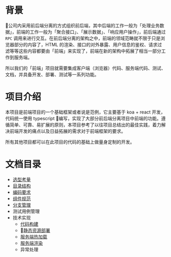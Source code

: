 # 背景
公司内采用前后端分离的方式组织前后端，其中后端的工作一般为「处理业务数据」，前端的工作一般为「聚合接口」、「展示数据」、「响应用户操作」，前后端通过 `RPC` 调用来进行交互。在前后端分离的架构之中，前端的领域范畴就不限于只是浏览器部分的内容了，HTML 的渲染、接口的对外暴露、用户信息的鉴权、请求过滤等等这些内容都要由「前端」来实现了，前端在新的架构中拓展了相当一部分工作到服务端。

所以我们的「前端」项目就需要集成客户端（浏览器）代码、服务端代码、测试、文档，并具备开发、部署、测试等一系列功能。

# 项目介绍
本项目是前端项目的一个基础框架或者说是范例，它主要基于 koa + react 开发，代码统一使用 typescript 编写，实现了大部分前后端分离项目中前端的功能。遵循简单、可靠、易扩展的原则，本项目参考了以往项目总结出的最佳实践，着力解决前端开发的痛点以及日益拓展的需求对于前端框架的要求。

所有其他项目都可以在此项目的代码的基础上做量身定制的开发。

# 文档目录
- [选型考量](./guides/选型考量.md)
- [目录结构](./guides/目录结构.md)
- [编码要求](./guides/编码要求.md)
- [组件规范](./guides/组件规范.md)
- [分支管理](./guides/分支管理.md)
- 测试用例管理
- 技术实现
	- [代码构建](./guides/代码构建.md)
	- [静态资源部署](./guides/静态资源部署.md)
	- [服务端热加载](./guides/服务端热加载.md)
	- [服务端渲染](./guides/服务端渲染.md)
	- 异常处理